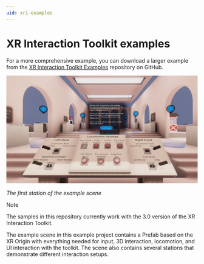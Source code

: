 ```yaml
---
uid: xri-examples
---
```


# XR Interaction Toolkit examples

For a more comprehensive example, you can download a larger example from the [XR Interaction Toolkit Examples](https://github.com/Unity-Technologies/XR-Interaction-Toolkit-Examples) repository on GitHub.

![](images/Station-01-LocomotionSettings.jpg)

_The first station of the example scene_

> [!NOTE]
> The samples in this repository currently work with the 3.0 version of the XR Interaction Toolkit.

The example scene in this example project contains a Prefab based on the XR Origin with everything needed for input, 3D interaction, locomotion, and UI interaction with the toolkit. The scene also contains several stations that demonstrate different interaction setups.
